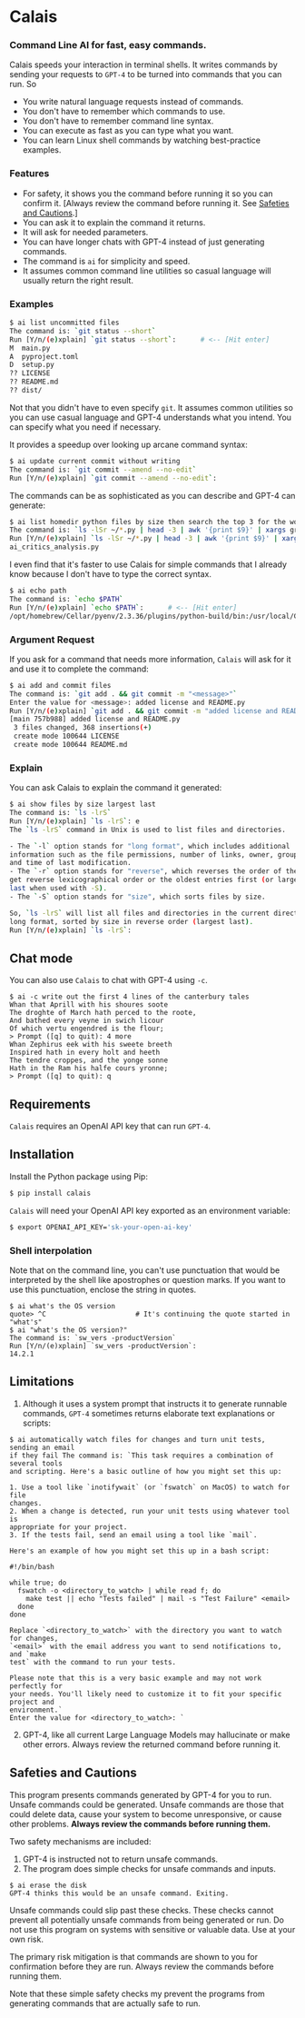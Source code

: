 
# Calais

### Command Line AI for fast, easy commands.

Calais speeds your interaction in terminal shells. It writes commands by sending
your requests to `GPT-4` to be turned into commands that you can run. So
 * You write natural language requests instead of commands.
 * You don't have to remember which commands to use.
 * You don't have to remember command line syntax. 
 * You can execute as fast as you can type what you want.
 * You can learn Linux shell commands by watching best-practice examples.

### Features
 * For safety, it shows you the command before running it so you can confirm it.
   [Always review the command before running it. See 
   [Safeties and Cautions](#safeties-and-cautions).]
 * You can ask it to explain the command it returns.
 * It will ask for needed parameters.
 * You can have longer chats with GPT-4 instead of just generating commands.
 * The command is `ai` for simplicity and speed.
 * It assumes common command line utilities so casual language will usually
   return the right result.


### Examples

```bash
$ ai list uncommitted files
The command is: `git status --short`
Run [Y/n/(e)xplain] `git status --short`:      # <-- [Hit enter]
M  main.py
A  pyproject.toml
D  setup.py
?? LICENSE
?? README.md
?? dist/
```
Not that you didn't have to even specify `git`. It assumes common utilities so
you can use casual language and GPT-4 understands what you intend. You can
specify what you need if necessary.

It provides a speedup over looking up arcane command syntax:

```bash
$ ai update current commit without writing
The command is: `git commit --amend --no-edit`
Run [Y/n/(e)xplain] `git commit --amend --no-edit`:
```

The commands can be as sophisticated as you can describe and GPT-4 can generate:

```bash
$ ai list homedir python files by size then search the top 3 for the word group
The command is: `ls -lSr ~/*.py | head -3 | awk '{print $9}' | xargs grep -l 'group'`
Run [Y/n/(e)xplain] `ls -lSr ~/*.py | head -3 | awk '{print $9}' | xargs grep -l 'group'`:      # <-- [Hit enter]
ai_critics_analysis.py
```

I even find that it's faster to use Calais for simple commands that I already
know because I don't have to type the correct syntax.

```bash
$ ai echo path
The command is: `echo $PATH`
Run [Y/n/(e)xplain] `echo $PATH`:      # <-- [Hit enter]
/opt/homebrew/Cellar/pyenv/2.3.36/plugins/python-build/bin:/usr/local/Caskroom/...
```
### Argument Request

If you ask for a command that needs more information, `Calais` will ask for it
and use it to complete the command:

```bash
$ ai add and commit files
The command is: `git add . && git commit -m "<message>"`
Enter the value for <message>: added license and README.py
Run [Y/n/(e)xplain] `git add . && git commit -m "added license and README.py"`:
[main 757b988] added license and README.py
 3 files changed, 368 insertions(+)
 create mode 100644 LICENSE
 create mode 100644 README.md
```


### Explain

You can ask Calais to explain the command it generated:

```bash
$ ai show files by size largest last
The command is: `ls -lrS`
Run [Y/n/(e)xplain] `ls -lrS`: e
The `ls -lrS` command in Unix is used to list files and directories.

- The `-l` option stands for "long format", which includes additional 
information such as the file permissions, number of links, owner, group, size, 
and time of last modification.
- The `-r` option stands for "reverse", which reverses the order of the sort to 
get reverse lexicographical order or the oldest entries first (or largest files 
last when used with -S).
- The `-S` option stands for "size", which sorts files by size.

So, `ls -lrS` will list all files and directories in the current directory in 
long format, sorted by size in reverse order (largest last).
Run [Y/n/(e)xplain] `ls -lrS`:
```


## Chat mode
You can also use `Calais` to chat with GPT-4 using `-c`. 

```text
$ ai -c write out the first 4 lines of the canterbury tales
Whan that Aprill with his shoures soote
The droghte of March hath perced to the roote,
And bathed every veyne in swich licour
Of which vertu engendred is the flour;
> Prompt ([q] to quit): 4 more
Whan Zephirus eek with his sweete breeth
Inspired hath in every holt and heeth
The tendre croppes, and the yonge sonne
Hath in the Ram his halfe cours yronne;
> Prompt ([q] to quit): q
```

## Requirements
`Calais` requires an OpenAI API key that can run `GPT-4`. 
## Installation

Install the Python package using Pip:
```bash
$ pip install calais
```

`Calais` will need your OpenAI API key exported as an environment variable:

```bash
$ export OPENAI_API_KEY='sk-your-open-ai-key'
```

### Shell interpolation

Note that on the command line, you can't use punctuation that would be
interpreted by the shell like apostrophes or question marks. If you want to use
this punctuation, enclose the string in quotes.

```text
$ ai what's the OS version
quote> ^C                      # It's continuing the quote started in "what's"
$ ai "what's the OS version?"
The command is: `sw_vers -productVersion`
Run [Y/n/(e)xplain] `sw_vers -productVersion`:
14.2.1
```


## Limitations

1. Although it uses a system prompt that instructs it to generate runnable
commands, `GPT-4` sometimes returns elaborate text explanations or scripts:

```text
$ ai automatically watch files for changes and turn unit tests, sending an email
if they fail The command is: `This task requires a combination of several tools 
and scripting. Here's a basic outline of how you might set this up:

1. Use a tool like `inotifywait` (or `fswatch` on MacOS) to watch for file 
changes.
2. When a change is detected, run your unit tests using whatever tool is 
appropriate for your project.
3. If the tests fail, send an email using a tool like `mail`.

Here's an example of how you might set this up in a bash script:

#!/bin/bash

while true; do
  fswatch -o <directory_to_watch> | while read f; do
    make test || echo "Tests failed" | mail -s "Test Failure" <email>
  done
done

Replace `<directory_to_watch>` with the directory you want to watch for changes,
`<email>` with the email address you want to send notifications to, and `make 
test` with the command to run your tests.

Please note that this is a very basic example and may not work perfectly for
your needs. You'll likely need to customize it to fit your specific project and 
environment.`
Enter the value for <directory_to_watch>: `
```

2. GPT-4, like all current Large Language Models may hallucinate or make other
   errors. Always review the returned command before running it.

## Safeties and Cautions

This program presents commands generated by GPT-4 for you to run. Unsafe
commands could be generated. Unsafe commands are those that could delete data,
cause your system to become unresponsive, or cause other problems. __Always review
the commands before running them.__

Two safety mechanisms are included:
1. GPT-4 is instructed not to return unsafe commands.
2. The program does simple checks for unsafe commands and inputs.

```text
$ ai erase the disk
GPT-4 thinks this would be an unsafe command. Exiting.
```

Unsafe commands could slip past these checks. These checks cannot prevent all
potentially unsafe commands from being generated or run. Do not use this program
on systems with sensitive or valuable data. Use at your own risk.

The primary risk mitigation is that commands are shown to you for confirmation
before they are run. Always review the commands before running them. 

Note that these simple safety checks my prevent the programs from generating 
commands that are actually safe to run.